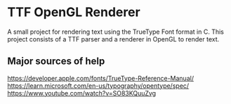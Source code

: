 # TTF OpenGL Renderer

A small project for rendering text using the TrueType Font format in C.
This project consists of a TTF parser and a renderer in OpenGL to render text.

## Major sources of help

https://developer.apple.com/fonts/TrueType-Reference-Manual/
https://learn.microsoft.com/en-us/typography/opentype/spec/
https://www.youtube.com/watch?v=SO83KQuuZvg
